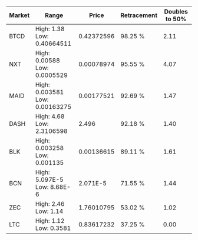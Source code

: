 | Market | Range | Price| Retracement | Doubles to 50% |
| --- | --- | --- | --- | --- |
| BTCD | High: 1.38<br />Low: 0.40664511 | 0.42372596 | 98.25 % | 2.11 |
| NXT | High: 0.00588<br />Low: 0.0005529 | 0.00078974 | 95.55 % | 4.07 |
| MAID | High: 0.003581<br />Low: 0.00163275 | 0.00177521 | 92.69 % | 1.47 |
| DASH | High: 4.68<br />Low: 2.3106598 | 2.496 | 92.18 % | 1.40 |
| BLK | High: 0.003258<br />Low: 0.001135 | 0.00136615 | 89.11 % | 1.61 |
| BCN | High: 5.097E-5<br />Low: 8.68E-6 | 2.071E-5 | 71.55 % | 1.44 |
| ZEC | High: 2.46<br />Low: 1.14 | 1.76010795 | 53.02 % | 1.02 |
| LTC | High: 1.12<br />Low: 0.3581 | 0.83617232 | 37.25 % | 0.00 |
